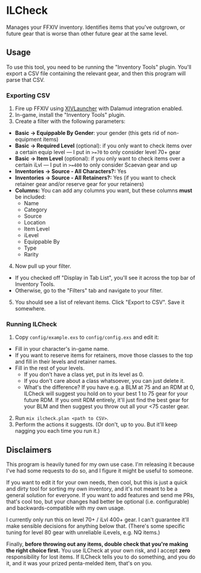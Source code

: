 # ILCheck

Manages your FFXIV inventory.  Identifies items that you've outgrown, or future gear that is worse than other future gear at the same level.

## Usage

To use this tool, you need to be running the "Inventory Tools" plugin.  You'll export a CSV file containing the relevant gear, and then this program will parse that CSV.

### Exporting CSV

1. Fire up FFXIV using [XIVLauncher](https://github.com/goatcorp/FFXIVQuickLauncher) with Dalamud integration enabled.
2. In-game, install the "Inventory Tools" plugin.
3. Create a filter with the following parameters:
  * **Basic → Equippable By Gender**: your gender (this gets rid of non-equipment items)
  * **Basic → Required Level** (optional): if you only want to check items over a certain equip level — I put in `>=70` to only consider level 70+ gear
  * **Basic → Item Level** (optional): if you only want to check items over a certain iLvl — I put in `>=400` to only consider Scaevan gear and up
  * **Inventories → Source - All Characters?:** Yes
  * **Inventories → Source - All Retainers?:** Yes (if you want to check retainer gear and/or reserve gear for your retainers)
  * **Columns:** You can add any columns you want, but these columns **must** be included:
    * Name
    * Category
    * Source
    * Location
    * Item Level
    * iLevel
    * Equippable By
    * Type
    * Rarity
4. Now pull up your filter.
  * If you checked off "Display in Tab List", you'll see it across the top bar of Inventory Tools.
  * Otherwise, go to the "Filters" tab and navigate to your filter.
5. You should see a list of relevant items.  Click "Export to CSV".  Save it somewhere.

### Running ILCheck

1. Copy `config/example.exs` to `config/config.exs` and edit it:
  * Fill in your character's in-game name.
  * If you want to reserve items for retainers, move those classes to the top and fill in their levels and retainer names.
  * Fill in the rest of your levels.
    * If you don't have a class yet, put in its level as 0.
    * If you don't care about a class whatsoever, you can just delete it.
    * What's the difference?  If you have e.g. a BLM at 75 and an RDM at 0, ILCheck will suggest you hold on to your best 1 to 75 gear for your future RDM.  If you omit RDM entirely, it'll just find the best gear for your BLM and then suggest you throw out all your <75 caster gear.
2. Run `mix ilcheck.plan <path to CSV>`.
3. Perform the actions it suggests.  (Or don't, up to you.  But it'll keep nagging you each time you run it.)

## Disclaimers

This program is heavily tuned for my own use case.  I'm releasing it because I've had some requests to do so, and I figure it might be useful to someone.

If you want to edit it for your own needs, then cool, but this is just a quick and dirty tool for sorting my own inventory, and it's not meant to be a general solution for everyone.  If you want to add features and send me PRs, that's cool too, but your changes had better be optional (i.e. configurable) and backwards-compatible with my own usage.

I currently only run this on level 70+ / iLvl 400+ gear.  I can't guarantee it'll make sensible decisions for anything below that.  (There's some specific tuning for level 80 gear with unreliable iLevels, e.g. NQ items.)

Finally, **before throwing out any items, double check that you're making the right choice first.**  You use ILCheck at your own risk, and I accept **zero** responsibility for lost items.  If ILCheck tells you to do something, and you do it, and it was your prized penta-melded item, that's on you.
